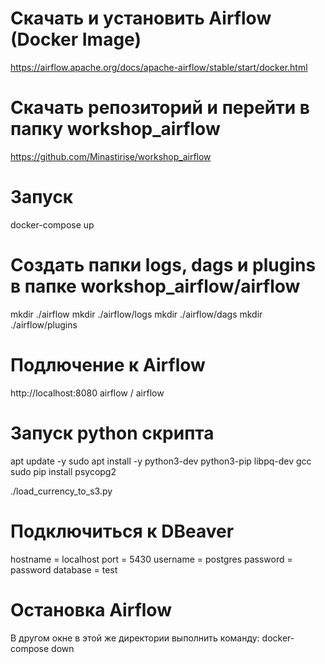 # Скачать и уcтановить Airflow (Docker Image)
https://airflow.apache.org/docs/apache-airflow/stable/start/docker.html

# Скачать репозиторий и перейти в папку workshop_airflow
https://github.com/Minastirise/workshop_airflow

# Запуск
docker-compose up

# Создать папки logs, dags и plugins в папке workshop_airflow/airflow
mkdir ./airflow
mkdir ./airflow/logs
mkdir ./airflow/dags
mkdir ./airflow/plugins

# Подлючение к Airflow
http://localhost:8080
airflow / airflow 

# Запуск python скрипта
apt update -y
sudo apt install -y python3-dev python3-pip libpq-dev gcc
sudo pip install psycopg2

./load_currency_to_s3.py

# Подключиться к DBeaver
hostname = localhost
port = 5430
username = postgres
password = password
database = test

# Остановка Airflow
В другом окне в этой же директории выполнить команду:
docker-compose down
